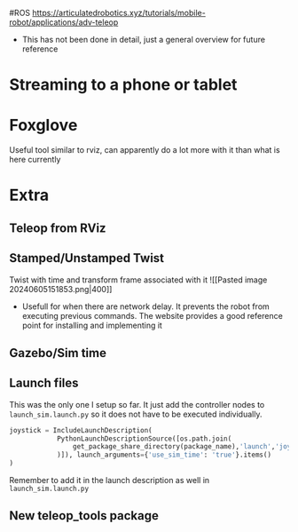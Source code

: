 #ROS
https://articulatedrobotics.xyz/tutorials/mobile-robot/applications/adv-teleop
-  This has not been done in detail, just a general overview for future reference
# Streaming to a phone or tablet
# Foxglove
Useful tool similar to rviz, can apparently do a lot more with it than what is here currently

# Extra
## Teleop from RViz

## Stamped/Unstamped Twist
Twist with time and transform frame associated with it
![[Pasted image 20240605151853.png|400]]

- Usefull for when there are network delay. It prevents the robot from executing previous commands.
The website provides a good reference point for installing and implementing it
## Gazebo/Sim time
## Launch files
This was the only one I setup so far. It just add the controller nodes to `launch_sim.launch.py` so it does not have to be executed individually.
```python
joystick = IncludeLaunchDescription(
            PythonLaunchDescriptionSource([os.path.join(
                get_package_share_directory(package_name),'launch','joystick.launch.py'
            )]), launch_arguments={'use_sim_time': 'true'}.items()
)
```
Remember to add it in the launch description as well in `launch_sim.launch.py`
## New teleop_tools package
